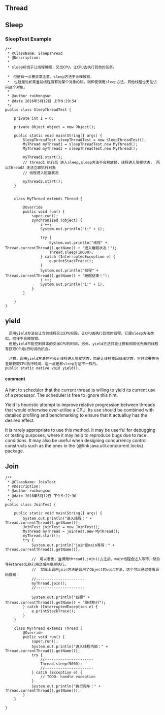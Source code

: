 

## Thread


## Sleep

### SleepTest Example ###

```
/**
 * @ClassName: SleepThread
 * @Description:
 * 
 * sleep相当于让线程睡眠，交出CPU，让CPU去执行其他的任务。

 *　但是有一点要非常注意，sleep方法不会释放锁，
 *  也就是说如果当前线程持有对某个对象的锁，则即使调用sleep方法，其他线程也无法访问这个对象。
 * 
 * @author ruihongsun
 * @date 2016年5月12日 上午9:29:54 
 */
public class SleepThreadTest {
	
	private int i = 0;

	private Object object = new Object();
	
	public static void main(String[] args) {
		SleepThreadTest sleepThreadTest = new SleepThreadTest();
		MyThread myThread1 = sleepThreadTest.new MyThread();
		MyThread myThread2 = sleepThreadTest.new MyThread();
		
		myThread1.start(); 
		// thread1 执行后 进入sleep,sleep方法不会释放锁，线程进入阻塞状态， 所以thread2 无法立即执行对象
		// 线程进入阻塞状态
		
		myThread2.start();
	}
	
	
	class MyThread extends Thread {
		
		@Override
		public void run() {
			super.run();
			synchronized (object) {
				i ++;
				System.out.println("i:" + i);
				
				try {
					System.out.println("线程" + Thread.currentThread().getName() + "进入睡眠状态！");
					Thread.sleep(10000);
				} catch (InterruptedException e) {
					e.printStackTrace();
				}
				System.out.println("线程" + Thread.currentThread().getName() + "睡眠结束！");
				i ++;
				System.out.println("i:" + i);
			}
		}
		
	}
}

```

## yield 

```
　调用yield方法会让当前线程交出CPU权限，让CPU去执行其他的线程。它跟sleep方法类似，同样不会释放锁。
　但是yield不能控制具体的交出CPU的时间，另外，yield方法只能让拥有相同优先级的线程有获取CPU执行时间的机会。

　注意，调用yield方法并不会让线程进入阻塞状态，而是让线程重回就绪状态，它只需要等待重新获取CPU执行时间，这一点是和sleep方法不一样的。
public static native void yield();
```
#### comment ####
A hint to scheduler that the current thread is willing to yield its current use of a processor.
The scheduler is free to ignore this hint.

Yield is heuristic attempt to improve relative progression between threads that would otherwise over-utilise a CPU.
Its use should be combined with detailed profiling and benchmarking to ensure that it actualluy has the desired effect.

It is rarely appropriate to use this method.
It may be userful for debugging or testing purposes, where it may help to reproduce bugs due to race conditions.
It may also be useful when designing concurrency control constructs such as the ones in the 
 {@link java.util.concurrent.locks} package.
 

## Join 

```
/**
 * @ClassName: JoinTest
 * @Description:
 * @author ruihongsun
 * @date 2016年5月12日 下午5:22:30 
 */
public class JoinTest {

	public static void main(String[] args) {
		System.out.println("进入线程：" + Thread.currentThread().getName());
		JoinTest joinTest = new JoinTest();
		MyThread myThread = joinTest.new MyThread();
		myThread.start();
		try {
			System.out.println("join使main等待：" + Thread.currentThread().getName());
			
			//　可以看出，当调用thread1.join()方法后，main线程会进入等待，然后等待thread1执行完之后再继续执行。
			//  实际上调用join方法是调用了Object的wait方法，这个可以通过查看源码得知：
			//----------------------
			myThread.join();
			//----------------------
			
			System.out.println("线程" + Thread.currentThread().getName() + "继续执行");
		} catch (InterruptedException e) {
			e.printStackTrace();
		}
	}
	
	class MyThread extends Thread {
		@Override
		public void run() {
			super.run();
			System.out.println("进入线程内部：" + Thread.currentThread().getName());
			try {
				//----------------------
				Thread.sleep(5000);
				//----------------------
			} catch (Exception e) {
				// TODO: handle exception
			}
			System.out.println("执行完毕：" + Thread.currentThread().getName());
		}
	}
	
}

```



